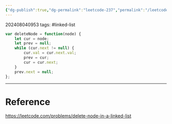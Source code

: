 ```yaml
---
{"dg-publish":true,"dg-permalink":"leetcode-237","permalink":"/leetcode-237/"}
---
```


202408040953
tags: #linked-list 

```js
var deleteNode = function(node) {
	let cur = node;
	let prev = null;
	while (cur.next != null) {
		cur.val = cur.next.val;
		prev = cur;
		cur = cur.next;
	}
	prev.next = null;
};
```

---
# Reference

https://leetcode.com/problems/delete-node-in-a-linked-list